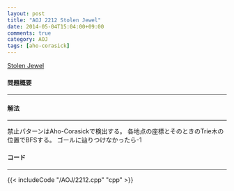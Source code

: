 ```yaml
---
layout: post
title: "AOJ 2212 Stolen Jewel"
date: 2014-05-04T15:04:00+09:00
comments: true
category: AOJ
tags: [aho-corasick]
---
```

  
[Stolen Jewel](http://judge.u-aizu.ac.jp/onlinejudge/description.jsp?id=2212)

#### 問題概要
  
***


#### 解法

***

禁止パターンはAho-Corasickで検出する。
各地点の座標とそのときのTrie木の位置でBFSする。
ゴールに辿りつけなかったら-1


#### コード

***

{{< includeCode "/AOJ/2212.cpp" "cpp" >}}


